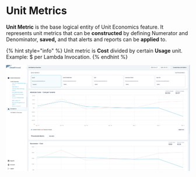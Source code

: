 # Unit Metrics

**Unit Metric** is the base logical entity of Unit Economics feature. It represents unit metrics that can be **constructed** by defining Numerator and Denominator, **saved,** and that alerts and reports can be **applied** to.

{% hint style="info" %}
Unit metric is **Cost** divided by certain **Usage** unit. Example: $ per Lambda Invocation.
{% endhint %}

![Unit Metric View](<../../.gitbook/assets/image (9).png>)
